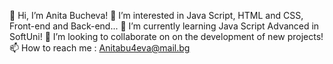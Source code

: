 👋 Hi, I’m Anita Bucheva!
👀 I’m interested in Java Script, HTML and CSS, Front-end and Back-end...
🌱 I’m currently learning Java Script Advanced in SoftUni!
💞️ I’m looking to collaborate on on the development of new projects!
📫 How to reach me : Anitabu4eva@mail.bg

<!---
AnitaBucheva/AnitaBucheva is a ✨ special ✨ repository because its `README.md` (this file) appears on your GitHub profile.
You can click the Preview link to take a look at your changes.
--->
